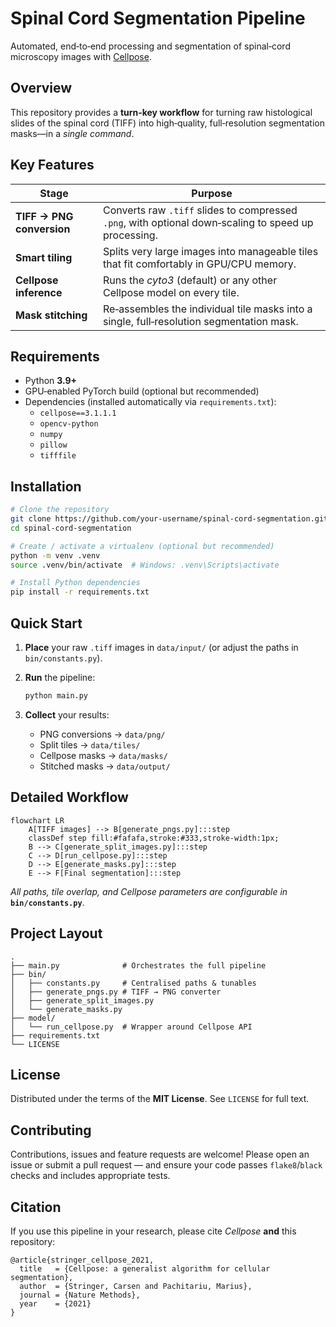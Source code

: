 # Spinal Cord Segmentation Pipeline

Automated, end‑to‑end processing and segmentation of spinal‑cord microscopy images with [Cellpose](https://cellpose.readthedocs.io/).

## Overview

This repository provides a **turn‑key workflow** for turning raw histological slides of the spinal cord (TIFF) into high‑quality, full‑resolution segmentation masks—in a *single command*.

## Key Features

| Stage | Purpose |
|-------|---------|
| **TIFF → PNG conversion** | Converts raw `.tiff` slides to compressed `.png`, with optional down‑scaling to speed up processing. |
| **Smart tiling** | Splits very large images into manageable tiles that fit comfortably in GPU/CPU memory. |
| **Cellpose inference** | Runs the *cyto3* (default) or any other Cellpose model on every tile. |
| **Mask stitching** | Re‑assembles the individual tile masks into a single, full‑resolution segmentation mask. |

## Requirements

* Python **3.9+**
* GPU‑enabled PyTorch build (optional but recommended)
* Dependencies (installed automatically via `requirements.txt`):
  * `cellpose==3.1.1.1`
  * `opencv‑python`
  * `numpy`
  * `pillow`
  * `tifffile`

## Installation

```bash
# Clone the repository
git clone https://github.com/your‑username/spinal‑cord‑segmentation.git
cd spinal‑cord‑segmentation

# Create / activate a virtualenv (optional but recommended)
python -m venv .venv
source .venv/bin/activate  # Windows: .venv\Scripts\activate

# Install Python dependencies
pip install -r requirements.txt
```

## Quick Start

1. **Place** your raw `.tiff` images in `data/input/` (or adjust the paths in `bin/constants.py`).
2. **Run** the pipeline:

   ```bash
   python main.py
   ```
3. **Collect** your results:
   * PNG conversions → `data/png/`
   * Split tiles → `data/tiles/`
   * Cellpose masks → `data/masks/`
   * Stitched masks → `data/output/`

## Detailed Workflow

```mermaid
flowchart LR
    A[TIFF images] --> B[generate_pngs.py]:::step
    classDef step fill:#fafafa,stroke:#333,stroke-width:1px;
    B --> C[generate_split_images.py]:::step
    C --> D[run_cellpose.py]:::step
    D --> E[generate_masks.py]:::step
    E --> F[Final segmentation]:::step
```

*All paths, tile overlap, and Cellpose parameters are configurable in* **`bin/constants.py`**.

## Project Layout

```
.
├── main.py              # Orchestrates the full pipeline
├── bin/
│   ├── constants.py     # Centralised paths & tunables
│   ├── generate_pngs.py # TIFF → PNG converter
│   ├── generate_split_images.py
│   └── generate_masks.py
├── model/
│   └── run_cellpose.py  # Wrapper around Cellpose API
├── requirements.txt
└── LICENSE
```

## License

Distributed under the terms of the **MIT License**.  See `LICENSE` for full text.

## Contributing

Contributions, issues and feature requests are welcome!  Please open an issue or submit a pull request — and ensure your code passes `flake8`/`black` checks and includes appropriate tests.

## Citation

If you use this pipeline in your research, please cite *Cellpose* **and** this repository:

```text
@article{stringer_cellpose_2021,
  title   = {Cellpose: a generalist algorithm for cellular segmentation},
  author  = {Stringer, Carsen and Pachitariu, Marius},
  journal = {Nature Methods},
  year    = {2021}
}
```